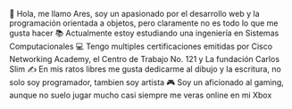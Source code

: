 👋 Hola, me llamo Ares, soy un apasionado por el desarrollo web y la programación orientada a objetos, pero claramente no es todo lo que me gusta hacer
📚 Actualmente estoy estudiando una ingeniería en Sistemas Computacionales
💻 Tengo multiples certificaciones emitidas por Cisco Networking Academy, el Centro de Trabajo No. 121 y La fundación Carlos Slim
✍️ En mis ratos libres me gusta dedicarme al dibujo y la escritura, no solo soy programador, tambien soy artista
🎮 Soy un aficionado al gaming, aunque no suelo jugar mucho casi siempre me veras online en mi Xbox
